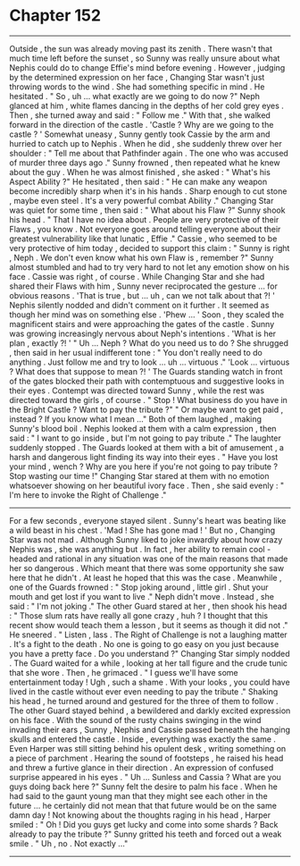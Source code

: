 
# Chapter 152


---

Outside , the sun was already moving past its zenith . There wasn't that much time left before the sunset , so Sunny was really unsure about what Nephis could do to change Effie's mind before evening . However , judging by the determined expression on her face , Changing Star wasn't just throwing words to the wind . She had something specific in mind .
He hesitated .
" So , uh … what exactly are we going to do now ?"
Neph glanced at him , white flames dancing in the depths of her cold grey eyes . Then , she turned away and said :
" Follow me ."
With that , she walked forward in the direction of the castle .
'Castle ? Why are we going to the castle ? '
Somewhat uneasy , Sunny gently took Cassie by the arm and hurried to catch up to Nephis . When he did , she suddenly threw over her shoulder :
" Tell me about that Pathfinder again . The one who was accused of murder three days ago ."
Sunny frowned , then repeated what he knew about the guy . When he was almost finished , she asked :
" What's his Aspect Ability ?"
He hesitated , then said :
" He can make any weapon become incredibly sharp when it's in his hands . Sharp enough to cut stone , maybe even steel . It's a very powerful combat Ability ."
Changing Star was quiet for some time , then said :
" What about his Flaw ?"
Sunny shook his head .
" That I have no idea about . People are very protective of their Flaws , you know . Not everyone goes around telling everyone about their greatest vulnerability like that lunatic , Effie ."
Cassie , who seemed to be very protective of him today , decided to support this claim :
" Sunny is right , Neph . We don't even know what his own Flaw is , remember ?"
Sunny almost stumbled and had to try very hard to not let any emotion show on his face .
Cassie was right , of course . While Changing Star and she had shared their Flaws with him , Sunny never reciprocated the gesture … for obvious reasons .
'That is true , but … uh , can we not talk about that ?! '
Nephis silently nodded and didn't comment on it further . It seemed as though her mind was on something else .
'Phew … '
Soon , they scaled the magnificent stairs and were approaching the gates of the castle . Sunny was growing increasingly nervous about Neph's intentions .
'What is her plan , exactly ?! '
" Uh … Neph ? What do you need us to do ?
She shrugged , then said in her usual indifferent tone :
" You don't really need to do anything . Just follow me and try to look … uh … virtuous ."
'Look … virtuous ? What does that suppose to mean ?! '
The Guards standing watch in front of the gates blocked their path with contemptuous and suggestive looks in their eyes .
Contempt was directed toward Sunny , while the rest was directed toward the girls , of course .
" Stop ! What business do you have in the Bright Castle ? Want to pay the tribute ?"
" Or maybe want to get paid , instead ? If you know what I mean …"
Both of them laughed , making Sunny's blood boil .
Nephis looked at them with a calm expression , then said :
" I want to go inside , but I'm not going to pay tribute ."
The laughter suddenly stopped . The Guards looked at them with a bit of amusement , a harsh and dangerous light finding its way into their eyes .
" Have you lost your mind , wench ? Why are you here if you're not going to pay tribute ? Stop wasting our time !"
Changing Star stared at them with no emotion whatsoever showing on her beautiful ivory face . Then , she said evenly :
" I'm here to invoke the Right of Challenge ."
***
For a few seconds , everyone stayed silent . Sunny's heart was beating like a wild beast in his chest .
'Mad ! She has gone mad ! '
But no , Changing Star was not mad . Although Sunny liked to joke inwardly about how crazy Nephis was , she was anything but . In fact , her ability to remain cool - headed and rational in any situation was one of the main reasons that made her so dangerous . Which meant that there was some opportunity she saw here that he didn't .
At least he hoped that this was the case .
Meanwhile , one of the Guards frowned :
" Stop joking around , little girl . Shut your mouth and get lost if you want to live ."
Neph didn't move . Instead , she said :
" I'm not joking ."
The other Guard stared at her , then shook his head :
" Those slum rats have really all gone crazy , huh ? I thought that this recent show would teach them a lesson , but it seems as though it did not ."
He sneered .
" Listen , lass . The Right of Challenge is not a laughing matter . It's a fight to the death . No one is going to go easy on you just because you have a pretty face . Do you understand ?"
Changing Star simply nodded .
The Guard waited for a while , looking at her tall figure and the crude tunic that she wore . Then , he grimaced .
" I guess we'll have some entertainment today ! Ugh , such a shame . With your looks , you could have lived in the castle without ever even needing to pay the tribute ."
Shaking his head , he turned around and gestured for the three of them to follow . The other Guard stayed behind , a bewildered and darkly excited expression on his face .
With the sound of the rusty chains swinging in the wind invading their ears , Sunny , Nephis and Cassie passed beneath the hanging skulls and entered the castle .
Inside , everything was exactly the same . Even Harper was still sitting behind his opulent desk , writing something on a piece of parchment . Hearing the sound of footsteps , he raised his head and threw a furtive glance in their direction .
An expression of confused surprise appeared in his eyes .
" Uh … Sunless and Cassia ? What are you guys doing back here ?"
Sunny felt the desire to palm his face .
When he had said to the gaunt young man that they might see each other in the future … he certainly did not mean that that future would be on the same damn day !
Not knowing about the thoughts raging in his head , Harper smiled :
" Oh ! Did you guys get lucky and come into some shards ? Back already to pay the tribute ?"
Sunny gritted his teeth and forced out a weak smile .
" Uh , no . Not exactly …"

---

